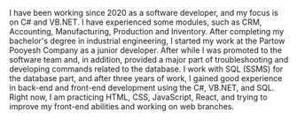 I have been working since 2020 as a software developer, and my focus is on C# and VB.NET.
I have experienced some modules, such as CRM, Accounting, Manufacturing, Production and Inventory.
After completing my bachelor's degree in industrial engineering, I started my work at the Partow Pooyesh Company as a junior developer. 
After while I was promoted to the software team and, in addition, provided a major part of troubleshooting and developing commands related to the database. 
I work with SQL (SSMS) for the database part, and after three years of work, I gained good experience in back-end and front-end development using the C#, VB.NET, and SQL. 
Right now, I am practicing HTML, CSS, JavaScript, React, and trying to improve my front-end abilities and working on web branches.

